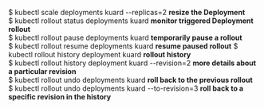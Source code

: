 $ kubectl scale deployments kuard --replicas=2 **resize the Deployment**  
$ kubectl rollout status deployments kuard **monitor triggered Deployment rollout**  
$ kubectl rollout pause deployments kuard **temporarily pause a rollout**  
$ kubectl rollout resume deployments kuard  **resume paused rollout** 
$ kubectl rollout history deployment kuard **rollout history**  
$ kubectl rollout history deployment kuard --revision=2 **more details about a particular revision**  
$ kubectl rollout undo deployments kuard **roll back to the previous rollout**  
$ kubectl rollout undo deployments kuard --to-revision=3 **roll back to a specific revision in the history**  
 

